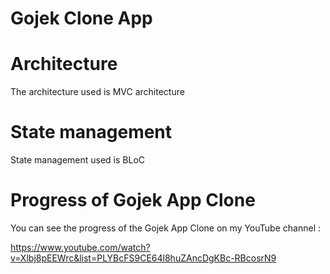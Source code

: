 # Gojek Clone App

# Architecture
The architecture used is MVC architecture

# State management
State management used is BLoC

# Progress of Gojek App Clone
You can see the progress of the Gojek App Clone on my YouTube channel : 

https://www.youtube.com/watch?v=Xlbj8pEEWrc&list=PLYBcFS9CE64l8huZAncDgKBc-RBcosrN9
